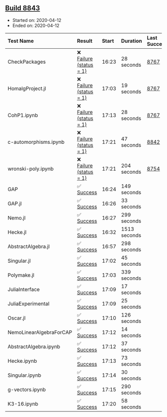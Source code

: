 ## [Build 8843](https://oscarci.mathematik.uni-kl.de/job/oscar/8843/)

* Started on: 2020-04-12
* Ended on: 2020-04-12

| Test Name    | Result | Start | Duration | Last Success | First Failure |
|:-------------|:-------|:------|:---------|:-------------|:--------------|
| CheckPackages | ❌ [Failure (status = 1)](https://oscarci.mathematik.uni-kl.de/job/oscar/8843/artifact/logs/build-8843/CheckPackages.log) | 16:23 | 28 seconds | [8767](https://oscarci.mathematik.uni-kl.de/job/oscar/8767/) | [8768](https://oscarci.mathematik.uni-kl.de/job/oscar/8768/) |
| HomalgProject.jl | ❌ [Failure (status = 1)](https://oscarci.mathematik.uni-kl.de/job/oscar/8843/artifact/logs/build-8843/HomalgProject.jl.log) | 17:03 | 19 seconds | [8767](https://oscarci.mathematik.uni-kl.de/job/oscar/8767/) | [8768](https://oscarci.mathematik.uni-kl.de/job/oscar/8768/) |
| CohP1.ipynb | ❌ [Failure (status = 1)](https://oscarci.mathematik.uni-kl.de/job/oscar/8843/artifact/logs/build-8843/CohP1.ipynb.log) | 17:13 | 28 seconds | [8767](https://oscarci.mathematik.uni-kl.de/job/oscar/8767/) | [8768](https://oscarci.mathematik.uni-kl.de/job/oscar/8768/) |
| c-automorphisms.ipynb | ❌ [Failure (status = 1)](https://oscarci.mathematik.uni-kl.de/job/oscar/8843/artifact/logs/build-8843/c-automorphisms.ipynb.log) | 17:21 | 47 seconds | [8842](https://oscarci.mathematik.uni-kl.de/job/oscar/8842/) | [8843](https://oscarci.mathematik.uni-kl.de/job/oscar/8843/) |
| wronski-poly.ipynb | ❌ [Failure (status = 1)](https://oscarci.mathematik.uni-kl.de/job/oscar/8843/artifact/logs/build-8843/wronski-poly.ipynb.log) | 17:21 | 204 seconds | [8754](https://oscarci.mathematik.uni-kl.de/job/oscar/8754/) | [8755](https://oscarci.mathematik.uni-kl.de/job/oscar/8755/) |
| GAP | ✅ [Success](https://oscarci.mathematik.uni-kl.de/job/oscar/8843/artifact/logs/build-8843/GAP.log) | 16:24 | 149 seconds |  |  |
| GAP.jl | ✅ [Success](https://oscarci.mathematik.uni-kl.de/job/oscar/8843/artifact/logs/build-8843/GAP.jl.log) | 16:26 | 33 seconds |  |  |
| Nemo.jl | ✅ [Success](https://oscarci.mathematik.uni-kl.de/job/oscar/8843/artifact/logs/build-8843/Nemo.jl.log) | 16:27 | 299 seconds |  |  |
| Hecke.jl | ✅ [Success](https://oscarci.mathematik.uni-kl.de/job/oscar/8843/artifact/logs/build-8843/Hecke.jl.log) | 16:32 | 1513 seconds |  |  |
| AbstractAlgebra.jl | ✅ [Success](https://oscarci.mathematik.uni-kl.de/job/oscar/8843/artifact/logs/build-8843/AbstractAlgebra.jl.log) | 16:57 | 298 seconds |  |  |
| Singular.jl | ✅ [Success](https://oscarci.mathematik.uni-kl.de/job/oscar/8843/artifact/logs/build-8843/Singular.jl.log) | 17:02 | 45 seconds |  |  |
| Polymake.jl | ✅ [Success](https://oscarci.mathematik.uni-kl.de/job/oscar/8843/artifact/logs/build-8843/Polymake.jl.log) | 17:03 | 339 seconds |  |  |
| JuliaInterface | ✅ [Success](https://oscarci.mathematik.uni-kl.de/job/oscar/8843/artifact/logs/build-8843/JuliaInterface.log) | 17:09 | 17 seconds |  |  |
| JuliaExperimental | ✅ [Success](https://oscarci.mathematik.uni-kl.de/job/oscar/8843/artifact/logs/build-8843/JuliaExperimental.log) | 17:09 | 25 seconds |  |  |
| Oscar.jl | ✅ [Success](https://oscarci.mathematik.uni-kl.de/job/oscar/8843/artifact/logs/build-8843/Oscar.jl.log) | 17:10 | 126 seconds |  |  |
| NemoLinearAlgebraForCAP | ✅ [Success](https://oscarci.mathematik.uni-kl.de/job/oscar/8843/artifact/logs/build-8843/NemoLinearAlgebraForCAP.log) | 17:12 | 14 seconds |  |  |
| AbstractAlgebra.ipynb | ✅ [Success](https://oscarci.mathematik.uni-kl.de/job/oscar/8843/artifact/logs/build-8843/AbstractAlgebra.ipynb.log) | 17:12 | 37 seconds |  |  |
| Hecke.ipynb | ✅ [Success](https://oscarci.mathematik.uni-kl.de/job/oscar/8843/artifact/logs/build-8843/Hecke.ipynb.log) | 17:13 | 73 seconds |  |  |
| Singular.ipynb | ✅ [Success](https://oscarci.mathematik.uni-kl.de/job/oscar/8843/artifact/logs/build-8843/Singular.ipynb.log) | 17:14 | 30 seconds |  |  |
| g-vectors.ipynb | ✅ [Success](https://oscarci.mathematik.uni-kl.de/job/oscar/8843/artifact/logs/build-8843/g-vectors.ipynb.log) | 17:15 | 290 seconds |  |  |
| K3-16.ipynb | ✅ [Success](https://oscarci.mathematik.uni-kl.de/job/oscar/8843/artifact/logs/build-8843/K3-16.ipynb.log) | 17:20 | 58 seconds |  |  |
